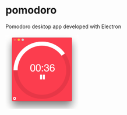 # pomodoro
Pomodoro desktop app developed with Electron

<img src="https://raw.githubusercontent.com/VadimDez/pomodoro/master/app-screen.png" width="200">